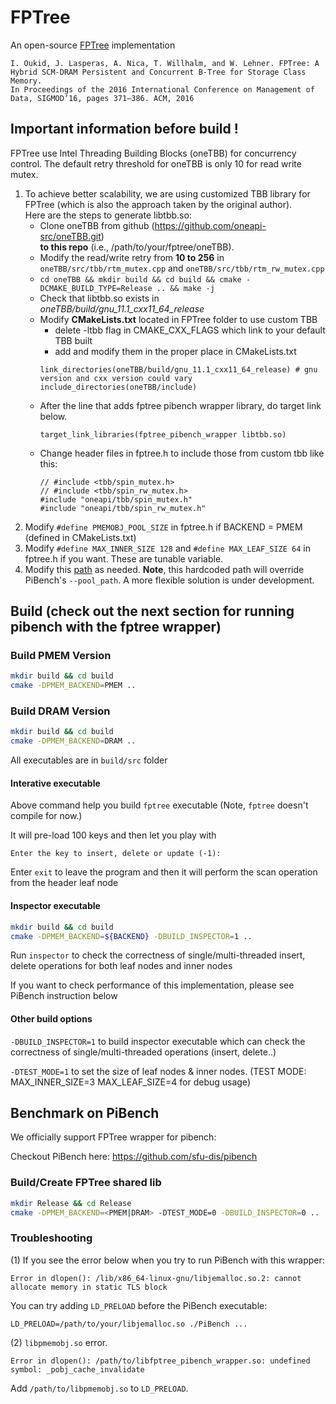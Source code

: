 # FPTree
An open-source [FPTree](https://wwwdb.inf.tu-dresden.de/misc/papers/2016/Oukid_FPTree.pdf) implementation

```
I. Oukid, J. Lasperas, A. Nica, T. Willhalm, and W. Lehner. FPTree: A Hybrid SCM-DRAM Persistent and Concurrent B-Tree for Storage Class Memory. 
In Proceedings of the 2016 International Conference on Management of Data, SIGMOD’16, pages 371–386. ACM, 2016
```


## Important information before build !
FPTree use Intel Threading Building Blocks (oneTBB) for concurrency control. 
The default retry threshold for oneTBB is only 10 for read write mutex.  <br/>
1. To achieve better scalability, we are using customized TBB library for FPTree
(which is also the approach taken by the original author). <br/> Here are the steps to generate libtbb.so:<br/>
	* Clone oneTBB from github (https://github.com/oneapi-src/oneTBB.git)<br/> **to this repo** (i.e., /path/to/your/fptree/oneTBB).
	* Modify the read/write retry from **10 to 256** in `oneTBB/src/tbb/rtm_mutex.cpp` and `oneTBB/src/tbb/rtm_rw_mutex.cpp`<br/>
	* `cd oneTBB && mkdir build && cd build && cmake -DCMAKE_BUILD_TYPE=Release .. && make -j`<br/>
	* Check that libtbb.so exists in *oneTBB/build/gnu_11.1_cxx11_64_release*<br/>
    * Modify **CMakeLists.txt** located in FPTree folder to use custom TBB <br/>
       * delete -ltbb flag in CMAKE_CXX_FLAGS which link to your default TBB built <br/>
       * add and modify them in the proper place in CMakeLists.txt
       ```
       link_directories(oneTBB/build/gnu_11.1_cxx11_64_release) # gnu version and cxx version could vary
       include_directories(oneTBB/include)
       ```
	* After the line that adds fptree pibench wrapper library, do target link below.
       ```
       target_link_libraries(fptree_pibench_wrapper libtbb.so)
       ```
    * Change header files in fptree.h to include those from custom tbb like this: 
       ```
       // #include <tbb/spin_mutex.h>
       // #include <tbb/spin_rw_mutex.h>
       #include "oneapi/tbb/spin_mutex.h"
       #include "oneapi/tbb/spin_rw_mutex.h"
       ```
2. Modify `#define PMEMOBJ_POOL_SIZE` in fptree.h if BACKEND = PMEM (defined in CMakeLists.txt)<br/>
3. Modify `#define MAX_INNER_SIZE 128` and `#define MAX_LEAF_SIZE 64` in fptree.h if you want. These are tunable variable. 
4. Modify this [path](https://github.com/sfu-dis/fptree/blob/e26e166f2ae85eafa7f7b82f5872dc8df56e8658/fptree.cpp#L217) as needed. **Note**, this hardcoded path will override PiBench's `--pool_path`. A more flexible solution is under development.

## Build (check out the next section for running pibench with the fptree wrapper)

### Build PMEM Version

```bash
mkdir build && cd build
cmake -DPMEM_BACKEND=PMEM ..
```

### Build DRAM Version

```bash
mkdir build && cd build
cmake -DPMEM_BACKEND=DRAM ..
```

All executables are in `build/src` folder

#### Interative executable
Above command help you build `fptree` executable (Note, `fptree` doesn't compile for now.)

It will pre-load 100 keys and then let you play with

```Enter the key to insert, delete or update (-1):```

Enter `exit` to leave the program and then it will perform the scan operation from the header leaf node

#### Inspector executable
```bash
mkdir build && cd build
cmake -DPMEM_BACKEND=${BACKEND} -DBUILD_INSPECTOR=1 ..
```

Run `inspector` to check the correctness of single/multi-threaded insert, delete operations for both leaf nodes and inner nodes 

If you want to check performance of this implementation, please see PiBench instruction below 

#### Other build options
`-DBUILD_INSPECTOR=1` to build inspector executable which can check the correctness of single/multi-threaded operations (insert, delete..)

`-DTEST_MODE=1` to set the size of leaf nodes & inner nodes. (TEST MODE: MAX_INNER_SIZE=3 MAX_LEAF_SIZE=4 for debug usage)

## Benchmark on PiBench

We officially support FPTree wrapper for pibench:

Checkout PiBench here: https://github.com/sfu-dis/pibench

### Build/Create FPTree shared lib

```bash
mkdir Release && cd Release
cmake -DPMEM_BACKEND=<PMEM|DRAM> -DTEST_MODE=0 -DBUILD_INSPECTOR=0 ..
```

### Troubleshooting
(1) If you see the error below when you try to run PiBench with this wrapper:
```
Error in dlopen(): /lib/x86_64-linux-gnu/libjemalloc.so.2: cannot allocate memory in static TLS block
```
You can try adding `LD_PRELOAD` before the PiBench executable:
```
LD_PRELOAD=/path/to/your/libjemalloc.so ./PiBench ...
```
(2) `libpmemobj.so` error.
```
Error in dlopen(): /path/to/libfptree_pibench_wrapper.so: undefined symbol: _pobj_cache_invalidate
```
Add `/path/to/libpmemobj.so` to `LD_PRELOAD`.

